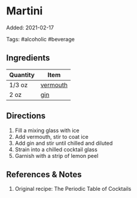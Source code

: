 # Martini

Added: 2021-02-17

Tags: #alcoholic #beverage

## Ingredients

| Quantity | Item                                    |
| -------- | --------------------------------------- |
| 1/3 oz   | [vermouth](../_ingredients/vermouth.md) |
| 2 oz     | [gin](../_ingredients/gin.md)           |

## Directions

1. Fill a mixing glass with ice
2. Add vermouth, stir to coat ice
3. Add gin and stir until chilled and diluted
4. Strain into a chilled cocktail glass
5. Garnish with a strip of lemon peel

## References & Notes

1. Original recipe: The Periodic Table of Cocktails
